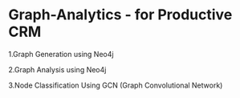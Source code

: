 # Graph-Analytics - for Productive CRM

1.Graph Generation using Neo4j

2.Graph Analysis using Neo4j

3.Node Classification Using GCN (Graph Convolutional Network)
